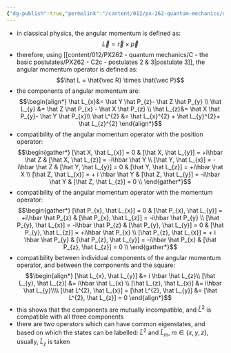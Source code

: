 ```yaml
---
{"dg-publish":true,"permalink":"/content/012/px-262-quantum-mechanics/d-ladder-operators-and-angular-momentum/px-262-e1-angular-momentum/"}
---
```


- in classical physics, the angular momentum is defined as: 
  $$\vec L = \vec r \times \vec p$$
- therefore, using [[content/012/PX262 - quantum mechanics/C - the basic postulates/PX262 - C2c - postulates 2 & 3\|postulate 3]], the angular momentum operator is defined as: 
  $$\hat L = \hat{\vec R} \times \hat{\vec P}$$
- the components of angular momentum are: 
$$\begin{align*}
	\hat L_{x}&= \hat Y \hat P_{z}- \hat Z \hat P_{y} \\
	\hat L_{y} &= \hat Z \hat P_{x} - \hat X \hat P_{z} \\
	\hat L_{z}&= \hat X \hat P_{y}- \hat Y \hat P_{x}\\
	\hat L^{2} &= \hat L_{x}^{2} + \hat L_{y}^{2}+ \hat L_{z}^{2} 
\end{align*}$$
- compatibility of the angular momentum operator with the position operator: 
$$\begin{gather*}
	[\hat X, \hat L_{x}] = 0 & [\hat X, \hat L_{y}] = +i\hbar \hat Z & [\hat X, \hat L_{z}] = -i\hbar \hat Y \\
	[\hat Y, \hat L_{x}] = -i\hbar \hat Z & [\hat Y, \hat L_{y}] = 0 & [\hat Y, \hat L_{z}] = +i\hbar \hat X \\
	[\hat Z, \hat L_{x}] = + i \hbar \hat Y & [\hat Z, \hat L_{y}] = -i\hbar \hat Y & [\hat Z, \hat L_{z}] = 0 \\
\end{gather*}$$
- compatibility of the angular momentum operator with the momentum operator: 
$$\begin{gather*}
	[\hat P_{x}, \hat L_{x}] = 0 & [\hat P_{x}, \hat L_{y}] = +i\hbar \hat P_{z} & [\hat P_{x}, \hat L_{z}] = -i\hbar \hat P_{y} \\
	[\hat P_{y}, \hat L_{x}] = -i\hbar \hat P_{z} & [\hat P_{y}, \hat L_{y}] = 0 & [\hat P_{y}, \hat L_{z}] = +i\hbar \hat P_{x} \\
	[\hat P_{z}, \hat L_{x}] = + i \hbar \hat P_{y} & [\hat P_{z}, \hat L_{y}] = -i\hbar \hat P_{x} & [\hat P_{z}, \hat L_{z}] = 0 \\
\end{gather*}$$
- compatibility between individual components of the angular momentum operator, and between the components and the square: 
$$\begin{align*}
	[\hat L_{x}, \hat L_{y}] &= i \hbar \hat L_{z}\\
	[\hat L_{y}, \hat L_{z}] &= i\hbar \hat L_{x} \\
	[\hat L_{z}, \hat L_{x}] &= i\hbar \hat L_{y}\\\\
	[\hat L^{2}, \hat L_{x}] = [\hat L^{2}, \hat L_{y}] &=  [\hat L^{2}, \hat L_{z}] = 0
\end{align*}$$
- this shows that the components are mutually incompatible, and $\hat L^{2}$ is compatible with all three components
- there are two operators which can have common eigenstates, and based on which the states can be labelled: $\hat L^{2}$ and $\hat L_{m},\;m\in\{x,y,z\}$, usually, $\hat L_{z}$ is taken